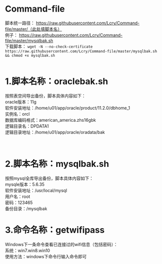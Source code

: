 # Command-file
脚本统一路径：
https://raw.githubusercontent.com/Lcry/Command-file/master/（此处填脚本名）<br>
例子：
https://raw.githubusercontent.com/Lcry/Command-file/master/mysqlbak.sh<br>
下载脚本：
```wget -N --no-check-certificate https://raw.githubusercontent.com/Lcry/Command-file/master/mysqlbak.sh && chmod +x mysqlbak.sh```<br><br>

# 1.脚本名称：oraclebak.sh<br>
按照表空间导出备份，脚本具体内容如下：<br>
oracle版本：11g<br>
软件安装地址：/home/u01/app/oracle/product/11.2.0/dbhome_1<br>
实例名：orcl<br>
数据库编码格式：american_america.zhs16gbk<br>
逻辑目录名：DPDATA1<br>
逻辑目录地址：/home/u01/app/oracle/oradata/bak<br><br><br>

# 2.脚本名称：mysqlbak.sh<br>
按照mysql全库导出备份，脚本具体内容如下：<br>
mysqle版本：5.6.35<br>
软件安装地址：/usr/local/mysql<br>
用户名：root<br>
密码：123465<br>
备份目录：/mysqlbak<br>

# 3.命令名称：getwifipass<br>
Windows下一条命令查看已连接过的wifi信息（包括密码）：<br>
系统：win7.win8.win10<br>
使用方法：windows下命令行输入命令即可<br>
